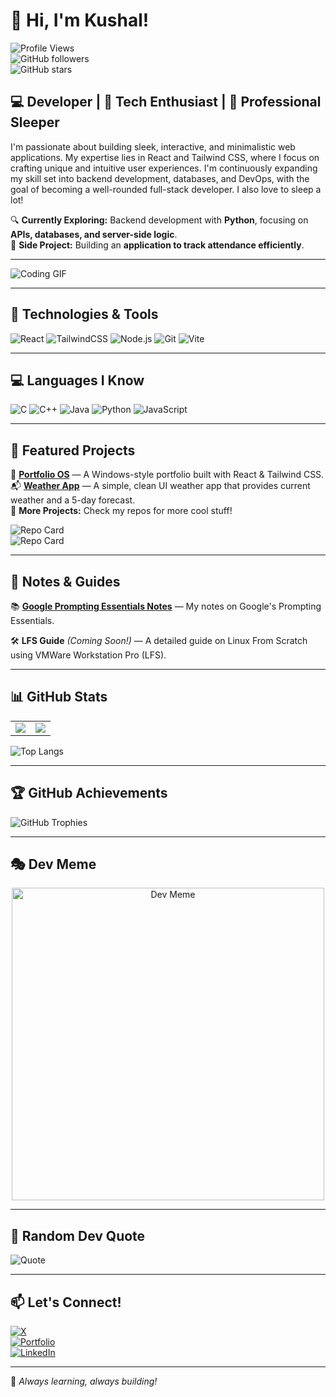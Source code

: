 # 👋 Hi, I'm Kushal!  

![Profile Views](https://komarev.com/ghpvc/?username=mrkushalsm&color=blue)  
![GitHub followers](https://img.shields.io/github/followers/mrkushalsm?style=social)  
![GitHub stars](https://img.shields.io/github/stars/mrkushalsm?style=social)  

## 💻 Developer | 🚀 Tech Enthusiast | 🛌 Professional Sleeper   

I'm passionate about building sleek, interactive, and minimalistic web applications. My expertise lies in React and Tailwind CSS, where I focus on crafting unique and intuitive user experiences. I'm continuously expanding my skill set into backend development, databases, and DevOps, with the goal of becoming a well-rounded full-stack developer. I also love to sleep a lot!

🔍 **Currently Exploring:** Backend development with **Python**, focusing on **APIs, databases, and server-side logic**.  
📌 **Side Project:** Building an **application to track attendance efficiently**.  

---

![Coding GIF](https://media.giphy.com/media/qgQUggAC3Pfv687qPC/giphy.gif)  

---

## 🔧 Technologies & Tools  

![React](https://img.shields.io/badge/React-20232A?style=for-the-badge&logo=react&logoColor=61DAFB)
![TailwindCSS](https://img.shields.io/badge/Tailwind_CSS-38B2AC?style=for-the-badge&logo=tailwind-css&logoColor=white)
![Node.js](https://img.shields.io/badge/Node.js-43853D?style=for-the-badge&logo=node.js&logoColor=white)
![Git](https://img.shields.io/badge/Git-F05032?style=for-the-badge&logo=git&logoColor=white)
![Vite](https://img.shields.io/badge/Vite-646CFF?style=for-the-badge&logo=vite&logoColor=white)

---

## 💻 Languages I Know  

![C](https://img.shields.io/badge/C-00599C?style=for-the-badge&logo=c&logoColor=white)
![C++](https://img.shields.io/badge/C++-00599C?style=for-the-badge&logo=c%2B%2B&logoColor=white)
![Java](https://img.shields.io/badge/Java-007396?style=for-the-badge&logo=java&logoColor=white)
![Python](https://img.shields.io/badge/Python-3776AB?style=for-the-badge&logo=python&logoColor=white)
![JavaScript](https://img.shields.io/badge/JavaScript-F7DF1E?style=for-the-badge&logo=javascript&logoColor=black)

---

## 📌 Featured Projects  

🌟 **[Portfolio OS](https://github.com/mrkushalsm/Portfolio)** — A Windows-style portfolio built with React & Tailwind CSS.  
📬 **[Weather App](https://github.com/mrkushalsm/Weather-App)** — A simple, clean UI weather app that provides current weather and a 5-day forecast.  
🔗 **More Projects:** Check my repos for more cool stuff!  

![Repo Card](https://github-readme-stats.vercel.app/api/pin/?username=mrkushalsm&repo=Portfolio&theme=tokyonight)  
![Repo Card](https://github-readme-stats.vercel.app/api/pin/?username=mrkushalsm&repo=Weather-App&theme=tokyonight)  

---

## 📖 Notes & Guides  

📚 **[Google Prompting Essentials Notes](https://github.com/mrkushalsm/google-prompting-essentials)** — My notes on Google's Prompting Essentials.  

🛠️ **LFS Guide** _(Coming Soon!)_ — A detailed guide on Linux From Scratch using VMWare Workstation Pro (LFS).  

---

## 📊 GitHub Stats  

<table>
<tr>
<td>
<img src="https://github-readme-stats.vercel.app/api?username=mrkushalsm&show_icons=true&theme=tokyonight" />
</td>
<td>
<img src="https://github-readme-streak-stats.herokuapp.com/?user=mrkushalsm&theme=tokyonight" />
</td>
</tr>
</table>

![Top Langs](https://github-readme-stats.vercel.app/api/top-langs/?username=mrkushalsm&layout=compact&theme=tokyonight)  

---

## 🏆 GitHub Achievements  

![GitHub Trophies](https://github-trophies.vercel.app/?username=mrkushalsm&theme=radical&no-frame=false&no-bg=false&margin-w=10)  

---

## 🎭 Dev Meme  

<p align="center">
  <img src="https://i.redd.it/dii8og2cg1pe1.jpeg" width="500" alt="Dev Meme">
</p>

---

## 🎯 Random Dev Quote  

![Quote](https://quotes-github-readme.vercel.app/api?type=horizontal&theme=tokyonight)  

---

## 📫 Let's Connect!  

[![X](https://img.shields.io/badge/X-%23000000.svg?style=for-the-badge&logo=x&logoColor=white)](https://x.com/kspiderman69)  
[![Portfolio](https://img.shields.io/badge/Portfolio-%231E90FF.svg?style=for-the-badge&logo=computer&logoColor=white)](https://mrkushalsm.vercel.app)  
[![LinkedIn](https://img.shields.io/badge/LinkedIn-%230A66C2.svg?style=for-the-badge&logo=linkedin&logoColor=white)](https://www.linkedin.com/in/mrkushalsm)  

---

🚀 _Always learning, always building!_  
